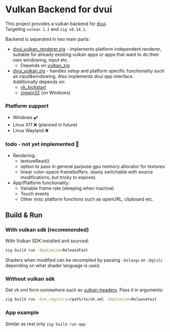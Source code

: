 # Vulkan Backend for dvui

This project provides a vulkan backend for [dvui](https://github.com/david-vanderson/dvui).  
Targeting `vulkan 1.2` and `zig v0.14.1`.

Backend is separated in two main parts:
* [dvui_vulkan_renderer.zig](./src/dvui_vulkan_renderer.zig) - implements platform independent renderer, suitable for already existing vulkan apps or apps that want to do their own windowing, input etc.
    * Depends on [vulkan_zig](https://github.com/Snektron/vulkan-zig)
* [dvui_vulkan.zig](./src/dvui_vulkan.zig)  - handles setup and platform specific functionality such as input&windowing. Also implements dvui app interface.  
    Additionally depends on:
    * [vk_kickstart](https://github.com/mikastiv/vk-kickstart.git)
    * [zigwin32](https://github.com/marlersoft/zigwin32#be58d3816810c1e4c20781cc7223a60906467d3c) (on Windows) 

### Platform support
* Windows ✔️
* Linux X11 ❌ (planned in future)
* Linux Wayland ❌

### todo - not yet implemented 🚧
* Rendering:
    * textureRead()
    * option to pass in general purpose gpu memory allocator for textures
    * linear color-space framebuffers. (easly switchable with source modifications, but tricky to expose).
* App/Platform functionality:
    * Variable frame rate (sleeping when inactive)
    * Touch events
    * Other misc platform functions such as openURL, clipboard etc.

## Build & Run
### With vulkan sdk (recommended)
With Vulkan SDK installed and sourced:
```sh
zig build run -Doptimize=ReleaseFast
```

Shaders when modified can be recompiled by passing `-Dslangc` or `-Dglslc` depending on what shader language is used.

### Without vulkan sdk
Get vk.xml form somewhere such as [vulkan-headers](https://github.com/KhronosGroup/Vulkan-Headers/blob/main/registry/vk.xml). Pass it in arguments:
```sh
zig build run -Dvk_registry=/path/to/vk.xml -Doptimize=ReleaseFast
```

### App example
Similar as rest only `zig build run-app`
